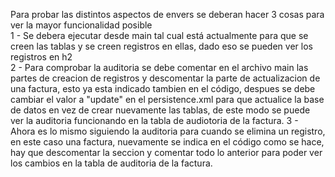 Para probar las distintos aspectos de envers se deberan hacer 3 cosas para ver la mayor funcionalidad posible\
1 - Se debera ejecutar desde main tal cual está actualmente para que se creen las tablas y se creen registros en ellas, dado eso se pueden ver los registros en h2\
2 - Para comprobar la auditoria se debe comentar en el archivo main las partes de creacion de registros y descomentar la parte de actualizacion de una factura, esto ya esta indicado tambien en el código, despues se debe cambiar el valor a "update" en el persistence.xml para que actualice la base de datos en vez de crear nuevamente las tablas, de este modo se puede ver la auditoria funcionando en la tabla de audiotoria de la factura.
3 - Ahora es lo mismo siguiendo la auditoria para cuando se elimina un registro, en este caso una factura, nuevamente se indica en el código como se hace, hay que descomentar la seccion y comentar todo lo anterior para poder ver los cambios en la tabla de auditoria de la factura.
